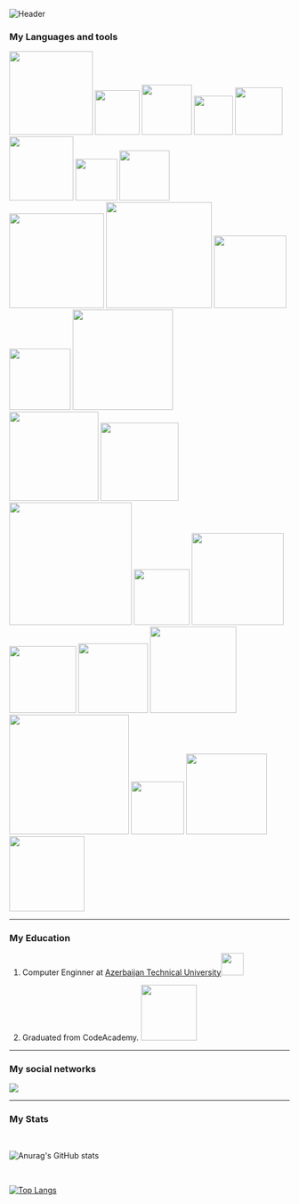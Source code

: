 ![Header](https://user-images.githubusercontent.com/71330310/184869725-f979dc49-4b17-4a82-8323-c44e8bdd3bd6.png)


<!-- <img alt="GIF" src="https://c.tenor.com/NOYF3f82b_gAAAAC/programmer.gif" /> -->

### My Languages and tools

<span><img width="150" src="https://img.shields.io/badge/JavaScript-F7DF1E?style=for-the-badge&logo=JavaScript&logoColor=white" /></span>
<span><img width="80" src="https://img.shields.io/badge/CSS-239120?&style=for-the-badge&logo=css3&logoColor=white"></span>
<span><img width="90" src="https://img.shields.io/badge/HTML-239120?style=for-the-badge&logo=html5&logoColor=white"></span>
<span><img width="70" src="https://img.shields.io/badge/C%23-239120?style=for-the-badge&logo=c-sharp&logoColor=white"></span>
<span><img width="85" src="https://img.shields.io/badge/.NET-5C2D91?style=for-the-badge&logo=.net&logoColor=white"></span>
<span><img width="115" src="https://img.shields.io/badge/Node.js-43853D?style=for-the-badge&logo=node.js&logoColor=white"></span>
<span><img width="75" src="https://img.shields.io/badge/JSS-F7DF1E?style=for-the-badge&logo=JSS&logoColor=white"></span>
<span><img width="90" src="https://img.shields.io/badge/Sass-CC6699?style=for-the-badge&logo=sass&logoColor=white"></span><br/>
<span><img width="170" src="https://img.shields.io/badge/Markdown-000000?style=for-the-badge&logo=markdown&logoColor=white"></span>
<span><img width="190" src="https://img.shields.io/badge/Shell_Script-121011?style=for-the-badge&logo=gnu-bash&logoColor=white"></span>
<span><img width="130" src="https://img.shields.io/badge/Express.js-404D59?style=for-the-badge"></span>
<span><img width="110" src="https://img.shields.io/badge/React-20232A?style=for-the-badge&logo=react&logoColor=61DAFB"></span>
<span><img width="180" src="https://img.shields.io/badge/React_Native-20232A?style=for-the-badge&logo=react&logoColor=61DAFB"></span><br/>
<span><img width="160" src="https://img.shields.io/badge/Tailwind_CSS-38B2AC?style=for-the-badge&logo=tailwind-css&logoColor=white"></span>
<span><img width="140" src="https://img.shields.io/badge/Bootstrap-563D7C?style=for-the-badge&logo=bootstrap&logoColor=white"></span>
<span><img width="220" src="https://img.shields.io/badge/styled--components-DB7093?style=for-the-badge&logo=styled-components&logoColor=white"></span>
<span><img width="100" src="https://img.shields.io/badge/Redux-593D88?style=for-the-badge&logo=redux&logoColor=white"></span>
<span><img width="165" src="https://img.shields.io/badge/React_Router-CA4245?style=for-the-badge&logo=react-router&logoColor=white"></span><br/>
<span><img width="120" src="https://img.shields.io/badge/Netlify-00C7B7?style=for-the-badge&logo=netlify&logoColor=white"></span>
<span><img width="125" src="https://img.shields.io/badge/Heroku-430098?style=for-the-badge&logo=heroku&logoColor=white"></span>
<span><img width="155" src="https://img.shields.io/badge/Microsoft-666666?style=for-the-badge&logo=microsoft&logoColor=white"></span>
<span><img width="215" src="https://img.shields.io/badge/json%20web%20tokens-323330?style=for-the-badge&logo=json-web-tokens&logoColor=pink"></span>
<span><img width="95" src="https://img.shields.io/badge/Jest-323330?style=for-the-badge&logo=Jest&logoColor=white"></span>
<span><img width="145" src="https://img.shields.io/badge/travis_CI-3EAAAF?style=for-the-badge&logo=travisci&logoColor=white"></span>
<span><img width="135" src="https://img.shields.io/badge/Vercel-000000?style=for-the-badge&logo=vercel&logoColor=white"></span>

<hr/>
 
### My Education
 
<ol>
 <li><p>Computer Enginner at <a href="http://aztu.edu.az/azp/">Azerbaijan Technical University</a><img src="https://media0.giphy.com/media/VGbpeD8L7QFFprYzG2/giphy.gif?cid=790b76115400c2e018ea4ffebbc8176f1ef72efc587127d2&rid=giphy.gif&ct=s" width="40"></p></li>
 <li>Graduated from CodeAcademy.  <img src="https://code.edu.az/wp-content/uploads/2021/07/logo-footer.png" width="100"/></li>
</ol>

<hr/>

### My social networks

<a href="https://instagram.com/master_javascript">
<img src="https://img.shields.io/badge/Instagram-E4405F?style=for-the-badge&logo=instagram&logoColor=white">
</a> 

<hr/>

### My Stats

<span>
<br/>

![Anurag's GitHub stats](https://github-readme-stats.vercel.app/api?username=adilvalizada&show_icons=true&theme=radical)

<br/>

[![Top Langs](https://github-readme-stats.vercel.app/api/top-langs/?username=adilvalizada&layout=compact)](https://github.com/adilvelizade0/github-readme-stats)
</span>

<!--
<span>
<a href="https://app.daily.dev/adilvelizade"><img src="https://api.daily.dev/devcards/e981e8b0051344938ffe4fc7a4174451.png?r=ysx" width="400" alt="Adil's Dev Card"/></a>
</span>
-->
